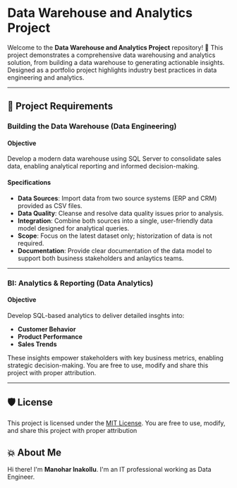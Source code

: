 # Data Warehouse and Analytics Project

Welcome to the **Data Warehouse and Analytics Project** repository! 🚀
This project demonstrates a comprehensive data warehousing and analytics solution, from building a data warehouse to generating actionable insights. Designed as a portfolio project highlights industry best practices in data engineering and analytics.

---

## 🚀 Project Requirements

### Building the Data Warehouse (Data Engineering)

#### Objective
Develop a modern data warehouse using SQL Server to consolidate sales data, enabling analytical reporting and informed decision-making.

#### Specifications
- **Data Sources**: Import data from two source systems (ERP and CRM) provided as CSV files.
-  **Data Quality**: Cleanse and resolve data quality issues prior to analysis.
-  **Integration**: Combine both sources into a single, user-friendly data model designed for analytical queries.
-  **Scope**: Focus on the latest dataset only; historization of data is not required.
-  **Documentation**: Provide clear documentation of the data model to support both business stakeholders and anlaytics teams.

---

### BI: Analytics & Reporting (Data Analytics)

#### Objective
Develop SQL-based analytics to deliver detailed insghts into:
- **Customer Behavior**
- **Product Performance**
- **Sales Trends**

These insights empower stakeholders with key business metrics, enabling strategic decision-making. You are free to use, modify and share this project with proper attribution.

  ---

## 🛡️ License

This project is licensed under the [MIT License](LICENSE). You are free to use, modify, and share this project with proper attribution

## 💥 About Me

Hi there! I'm **Manohar Inakollu**. I'm an IT professional working as Data Engineer.
